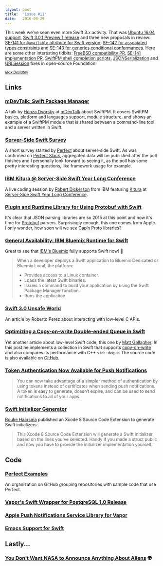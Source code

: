 ```yaml
---
layout: post
title:  "Issue #11"
date:   2016-09-29
---
```


This week we've seen even more Swift 3.x activity. That was [Ubuntu 16.04 support](https://github.com/apple/swift/pull/4928),
[Swift 3.0.1 Preview 1 release](https://swift.org/download/#previews) and three new proposals in review:
[SE-141 for `@available` attribute for Swift version](https://github.com/apple/swift-evolution/blob/master/proposals/0141-available-by-swift-version.md),
[SE-142 for associated types constraints](https://github.com/apple/swift-evolution/blob/master/proposals/0142-associated-types-constraints.md) and
[SE-143 for generics conditional conformances](https://github.com/apple/swift-evolution/blob/master/proposals/0143-conditional-conformances.md). Here are some other
interesting tidbits: [FreeBSD compatibility PR](https://github.com/apple/swift/pull/4804),
[SE-141 implementation PR](https://github.com/apple/swift/pull/4985),
[SwiftPM shell completion scripts](https://github.com/apple/swift-package-manager/pull/703),
[JSONSerialization](https://github.com/apple/swift-corelibs-foundation/pull/648)
and [URLSession](https://github.com/apple/swift-corelibs-foundation/pull/662)
fixes in open-source Foundation.

[<small><i>Max Desiatov</i></small>](https://twitter.com/maxdesiatov)

## Links

### [mDevTalk: Swift Package Manager](https://honzadvorsky.com/articles/2016-09-29-19-00-mdevtalk_swift_package_manager/)

A talk by [Honza Dvorsky](https://twitter.com/czechboy0) at [mDevTalk](https://www.mdevtalk.cz)
about SwiftPM. It covers SwiftPM basics, platform and languages support, module structure,
and shows an example of a SwiftPM module that is shared between a command-line tool
and a server written in Swift.

### [Server-Side Swift Survey](https://www.surveymonkey.com/r/V6TXDNH)

A short survey started by [Perfect](https://www.perfect.org) about server-side Swift.
As was confirmed on [Perfect Slack](http://perfect.ly), aggregated data will be
published after the poll finishes and I personally look forward to seeing it,
as the poll has some pretty interesting questions, like framework usage for
example.

### [IBM Kitura @ Server-Side Swift Year Long Conference](https://www.youtube.com/watch?v=xEStdmwFVBg)

A live coding session by [Robert Dickerson](https://twitter.com/rfdickerson) from IBM
featuring [Kitura](http://www.kitura.io) at [Server-Side Swift Year Long Conference](http://www.meetup.com/Server-Side-Swift-Meetup/).

### [Plugin and Runtime Library for Using Protobuf with Swift](https://github.com/apple/swift-protobuf/)

It's clear that JSON parsing libraries are so 2015 at this point and now it's
time for [Protobuf](https://en.wikipedia.org/wiki/Protocol_Buffers) parsers.
Surprisingly enough, this one comes from Apple. I only wonder, how soon will we see
[Cap’n Proto](https://capnproto.org) libraries?

### [General Availability: IBM Bluemix Runtime for Swift](https://developer.ibm.com/bluemix/2016/09/22/bluemix-runtime-for-swift/)

Great to see that [IBM's Bluemix](https://console.ng.bluemix.net) fully supports Swift now! 🎉

> When a developer deploys a Swift application to Bluemix Dedicated or Bluemix Local, the platform:
>
> * Provides access to a Linux container.
> * Loads the latest Swift binaries.
> * Issues a command to build your application by using the Swift Package Manager function.
> * Runs the application.

### [Swift 3.0 Unsafe World](http://technology.meronapps.com/2016/09/27/swift-3-0-unsafe-world-2/)

An article by Roberto Perez about interacting with low-level C APIs.

### [Optimizing a Copy-on-write Double-ended Queue in Swift](https://www.cocoawithlove.com/blog/2016/09/22/deque.html)

Yet another article about low-level Swift code, this one by
[Matt Gallagher](https://twitter.com/cocoawithlove). In this post he implements
a collection in Swift that supports [copy-on-write](https://en.wikipedia.org/wiki/Copy-on-write) and also compares its performance
with C++ `std::deque`. The source code is also
available on [GitHub](https://github.com/mattgallagher/CwlUtils).

### [Token Authentication Now Available for Push Notifications](https://developer.apple.com/news/?id=09222016a)

> You can now take advantage of a simpler method of authentication by using tokens instead of certificates when sending push notifications. A token is easy to generate, doesn’t expire, and can be used to send notifications to all of your apps.

### [Swift Initializer Generator](https://github.com/Bouke/SwiftInitializerGenerator)

[Bouke Haarsma](https://twitter.com/BoukeHaarsma) published an Xcode 8 Source
Code Extension to generate Swift initializers:

> This Xcode 8 Source Code Extension will generate a Swift initializer based
on the lines you've selected. Handy if you made a struct public and now you have to provide the initializer implementation yourself.

## Code

### [Perfect Examples](https://github.com/PerfectExamples)

An organization on GitHub grouping repositories with
sample code that use Perfect.

### [Vapor's Swift Wrapper for PostgreSQL 1.0 Release](https://github.com/vapor/postgresql/releases/tag/1.0.0)

### [Apple Push Notifications Service Library for Vapor](https://github.com/matthijs2704/vapor-apns)

### [Emacs Support for Swift](https://github.com/swift-emacs/swift-mode)

## Lastly...

### [You Don't Want NASA to Announce Anything About Aliens](https://twitter.com/iamchrisscott/status/780475663085998080) 👽
